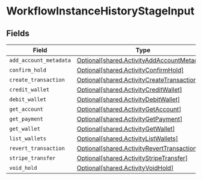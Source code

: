 # WorkflowInstanceHistoryStageInput


## Fields

| Field                                                                                            | Type                                                                                             | Required                                                                                         | Description                                                                                      |
| ------------------------------------------------------------------------------------------------ | ------------------------------------------------------------------------------------------------ | ------------------------------------------------------------------------------------------------ | ------------------------------------------------------------------------------------------------ |
| `add_account_metadata`                                                                           | [Optional[shared.ActivityAddAccountMetadata]](../../models/shared/activityaddaccountmetadata.md) | :heavy_minus_sign:                                                                               | N/A                                                                                              |
| `confirm_hold`                                                                                   | [Optional[shared.ActivityConfirmHold]](../../models/shared/activityconfirmhold.md)               | :heavy_minus_sign:                                                                               | N/A                                                                                              |
| `create_transaction`                                                                             | [Optional[shared.ActivityCreateTransaction]](../../models/shared/activitycreatetransaction.md)   | :heavy_minus_sign:                                                                               | N/A                                                                                              |
| `credit_wallet`                                                                                  | [Optional[shared.ActivityCreditWallet]](../../models/shared/activitycreditwallet.md)             | :heavy_minus_sign:                                                                               | N/A                                                                                              |
| `debit_wallet`                                                                                   | [Optional[shared.ActivityDebitWallet]](../../models/shared/activitydebitwallet.md)               | :heavy_minus_sign:                                                                               | N/A                                                                                              |
| `get_account`                                                                                    | [Optional[shared.ActivityGetAccount]](../../models/shared/activitygetaccount.md)                 | :heavy_minus_sign:                                                                               | N/A                                                                                              |
| `get_payment`                                                                                    | [Optional[shared.ActivityGetPayment]](../../models/shared/activitygetpayment.md)                 | :heavy_minus_sign:                                                                               | N/A                                                                                              |
| `get_wallet`                                                                                     | [Optional[shared.ActivityGetWallet]](../../models/shared/activitygetwallet.md)                   | :heavy_minus_sign:                                                                               | N/A                                                                                              |
| `list_wallets`                                                                                   | [Optional[shared.ActivityListWallets]](../../models/shared/activitylistwallets.md)               | :heavy_minus_sign:                                                                               | N/A                                                                                              |
| `revert_transaction`                                                                             | [Optional[shared.ActivityRevertTransaction]](../../models/shared/activityreverttransaction.md)   | :heavy_minus_sign:                                                                               | N/A                                                                                              |
| `stripe_transfer`                                                                                | [Optional[shared.ActivityStripeTransfer]](../../models/shared/activitystripetransfer.md)         | :heavy_minus_sign:                                                                               | N/A                                                                                              |
| `void_hold`                                                                                      | [Optional[shared.ActivityVoidHold]](../../models/shared/activityvoidhold.md)                     | :heavy_minus_sign:                                                                               | N/A                                                                                              |